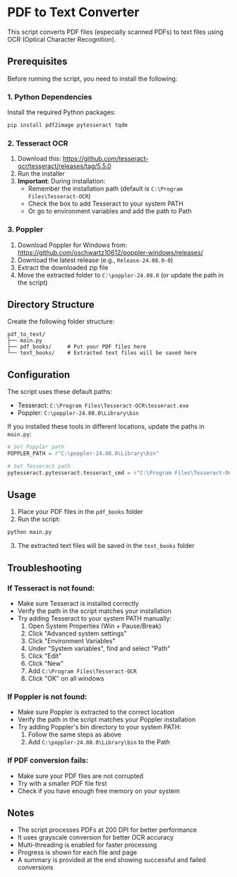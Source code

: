 # PDF to Text Converter

This script converts PDF files (especially scanned PDFs) to text files using OCR (Optical Character Recognition).

## Prerequisites

Before running the script, you need to install the following:

### 1. Python Dependencies
Install the required Python packages:
```bash
pip install pdf2image pytesseract tqdm
```

### 2. Tesseract OCR
1. Download this: https://github.com/tesseract-ocr/tesseract/releases/tag/5.5.0
3. Run the installer
4. **Important**: During installation:
   - Remember the installation path (default is `C:\Program Files\Tesseract-OCR`)
   - Check the box to add Tesseract to your system PATH
   - Or go to environment variables and add the path to Path

### 3. Poppler
1. Download Poppler for Windows from: https://github.com/oschwartz10612/poppler-windows/releases/
2. Download the latest release (e.g., `Release-24.08.0-0`)
3. Extract the downloaded zip file
4. Move the extracted folder to `C:\poppler-24.08.0` (or update the path in the script)

## Directory Structure
Create the following folder structure:
```
pdf_to_text/
├── main.py
├── pdf_books/     # Put your PDF files here
└── text_books/    # Extracted text files will be saved here
```

## Configuration
The script uses these default paths:
- Tesseract: `C:\Program Files\Tesseract-OCR\tesseract.exe`
- Poppler: `C:\poppler-24.08.0\Library\bin`

If you installed these tools in different locations, update the paths in `main.py`:
```python
# Set Poppler path
POPPLER_PATH = r"C:\poppler-24.08.0\Library\bin"

# Set Tesseract path
pytesseract.pytesseract.tesseract_cmd = r"C:\Program Files\Tesseract-OCR\tesseract.exe"
```

## Usage
1. Place your PDF files in the `pdf_books` folder
2. Run the script:
```bash
python main.py
```
3. The extracted text files will be saved in the `text_books` folder

## Troubleshooting

### If Tesseract is not found:
- Make sure Tesseract is installed correctly
- Verify the path in the script matches your installation
- Try adding Tesseract to your system PATH manually:
  1. Open System Properties (Win + Pause/Break)
  2. Click "Advanced system settings"
  3. Click "Environment Variables"
  4. Under "System variables", find and select "Path"
  5. Click "Edit"
  6. Click "New"
  7. Add `C:\Program Files\Tesseract-OCR`
  8. Click "OK" on all windows

### If Poppler is not found:
- Make sure Poppler is extracted to the correct location
- Verify the path in the script matches your Poppler installation
- Try adding Poppler's bin directory to your system PATH:
  1. Follow the same steps as above
  2. Add `C:\poppler-24.08.0\Library\bin` to the Path

### If PDF conversion fails:
- Make sure your PDF files are not corrupted
- Try with a smaller PDF file first
- Check if you have enough free memory on your system

## Notes
- The script processes PDFs at 200 DPI for better performance
- It uses grayscale conversion for better OCR accuracy
- Multi-threading is enabled for faster processing
- Progress is shown for each file and page
- A summary is provided at the end showing successful and failed conversions 